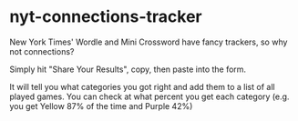 # nyt-connections-tracker

New York Times' Wordle and Mini Crossword have fancy trackers, so why not connections?

Simply hit "Share Your Results", copy, then paste into the form.

It will tell you what categories you got right and add them to a list of all played games. You can check at what percent you get each category (e.g. you get Yellow 87% of the time and Purple 42%)
